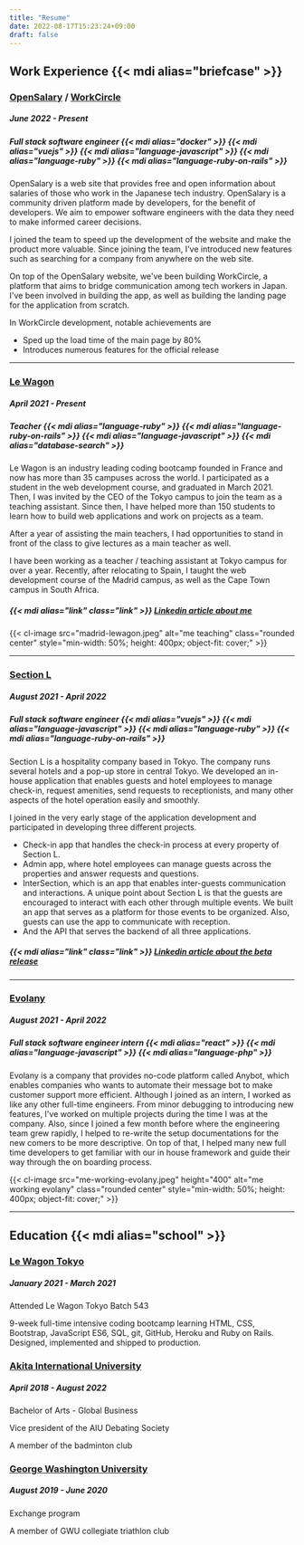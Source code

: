 ```yaml
---
title: "Resume"
date: 2022-08-17T15:23:24+09:00
draft: false
---
```


## Work Experience {{< mdi alias="briefcase" >}}

### [OpenSalary](https://opensalary.jp/) / [WorkCircle](https://workcircle.app)

##### June 2022 - Present

##### Full stack software engineer {{< mdi alias="docker" >}} {{< mdi alias="vuejs" >}} {{< mdi alias="language-javascript" >}} {{< mdi alias="language-ruby" >}} {{< mdi alias="language-ruby-on-rails" >}}

OpenSalary is a web site that provides free and open information about salaries of those who work in the Japanese tech industry. OpenSalary is a community driven platform made by developers, for the benefit of developers. We aim to empower software engineers with the data they need to make informed career decisions.

I joined the team to speed up the development of the website and make the product more valuable. Since joining the team, I've introduced new features such as searching for a company from anywhere on the web site.

On top of the OpenSalary website, we've been building WorkCircle, a platform that aims to bridge communication among tech workers in Japan. I've been involved in building the app, as well as building the landing page for the application from scratch.

In WorkCircle development, notable achievements are

- Sped up the load time of the main page by 80%
- Introduces numerous features for the official release

---

### [Le Wagon](https://www.lewagon.com/tokyo)

##### April 2021 - Present

##### Teacher {{< mdi alias="language-ruby" >}} {{< mdi alias="language-ruby-on-rails" >}} {{< mdi alias="language-javascript" >}} {{< mdi alias="database-search" >}}

Le Wagon is an industry leading coding bootcamp founded in France and now has more than 35 campuses across the world. I participated as a student in the web development course, and graduated in March 2021. Then, I was invited by the CEO of the Tokyo campus to join the team as a teaching assistant. Since then, I have helped more than 150 students to learn how to build web applications and work on projects as a team.

After a year of assisting the main teachers, I had opportunities to stand in front of the class to give lectures as a main teacher as well.

I have been working as a teacher / teaching assistant at Tokyo campus for over a year. Recently, after relocating to Spain, I taught the web development course of the Madrid campus, as well as the Cape Town campus in South Africa.

##### {{< mdi alias="link" class="link" >}} [Linkedin article about me](https://www.linkedin.com/posts/le-wagon-tokyo_webdevelopment-developer-freelance-activity-6920247551661137920-JTs1?utm_source=linkedin_share&utm_medium=member_desktop_web)

{{< cl-image src="madrid-lewagon.jpeg" alt="me teaching" class="rounded center" style="min-width: 50%; height: 400px; object-fit: cover;" >}}

---

### [Section L](https://section-l.co/)

##### August 2021 - April 2022

##### Full stack software engineer {{< mdi alias="vuejs" >}} {{< mdi alias="language-javascript" >}} {{< mdi alias="language-ruby" >}} {{< mdi alias="language-ruby-on-rails" >}}

Section L is a hospitality company based in Tokyo. The company runs several hotels and a pop-up store in central Tokyo. We developed an in-house application that enables guests and hotel employees to manage check-in, request amenities, send requests to receptionists, and many other aspects of the hotel operation easily and smoothly.

I joined in the very early stage of the application development and participated in developing three different projects.

- Check-in app that handles the check-in process at every property of Section L.
- Admin app, where hotel employees can manage guests across the properties and answer requests and questions.
- InterSection, which is an app that enables inter-guests communication and interactions. A unique point about Section L is that the guests are encouraged to interact with each other through multiple events. We built an app that serves as a platform for those events to be organized. Also, guests can use the app to communicate with reception.
- And the API that serves the backend of all three applications.

##### {{< mdi alias="link" class="link" >}} [Linkedin article about the beta release](https://www.linkedin.com/posts/section-l_community-team-tokyo-activity-6874648735641694208-UanI?utm_source=share)

---

### [Evolany](https://evolany.com/)

##### August 2021 - April 2022

##### Full stack software engineer intern {{< mdi alias="react" >}} {{< mdi alias="language-javascript" >}} {{< mdi alias="language-php" >}}

Evolany is a company that provides no-code platform called Anybot, which enables companies who wants to automate their message bot to make customer support more efficient. Although I joined as an intern, I worked as like any other full-time engineers. From minor debugging to introducing new features, I've worked on multiple projects during the time I was at the company. Also, since I joined a few month before where the engineering team grew rapidly, I helped to re-write the setup documentations for the new comers to be more descriptive. On top of that, I helped many new full time developers to get familiar with our in house framework and guide their way through the on boarding process.

{{< cl-image src="me-working-evolany.jpeg" height="400" alt="me working evolany" class="rounded center" style="min-width: 50%; height: 400px; object-fit: cover;" >}}

---

## Education {{< mdi alias="school" >}}

### [Le Wagon Tokyo](https://www.lewagon.com/tokyo)

##### January 2021 - March 2021

Attended Le Wagon Tokyo Batch 543

9-week full-time intensive coding bootcamp learning HTML, CSS, Bootstrap, JavaScript ES6,
SQL, git, GitHub, Heroku and Ruby on Rails. Designed, implemented and shipped to
production.

### [Akita International University](https://www.aiu.ac.jp/)

##### April 2018 - August 2022

Bachelor of Arts - Global Business

Vice president of the AIU Debating Society

A member of the badminton club

### [George Washington University](https://www.gwu.edu/)

##### August 2019 - June 2020

Exchange program

A member of GWU collegiate triathlon club
